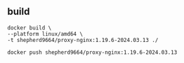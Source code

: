 #

## build

```shell
docker build \
--platform linux/amd64 \
-t shepherd9664/proxy-nginx:1.19.6-2024.03.13 ./
```

```shell
docker push shepherd9664/proxy-nginx:1.19.6-2024.03.13
```